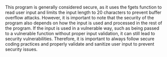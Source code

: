 This program is generally considered secure, as it uses the fgets function to read user input and limits the input length to 20 characters to prevent buffer overflow attacks. However, it is important to note that the security of the program also depends on how the input is used and processed in the rest of the program. If the input is used in a vulnerable way, such as being passed to a vulnerable function without proper input validation, it can still lead to security vulnerabilities. Therefore, it is important to always follow secure coding practices and properly validate and sanitize user input to prevent security issues.
